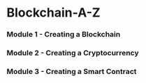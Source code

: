 # Blockchain-A-Z

### Module 1 - Creating a Blockchain 

### Module 2 - Creating a Cryptocurrency

### Module 3 - Creating a Smart Contract
